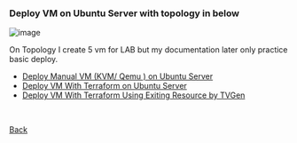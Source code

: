 ### Deploy VM on Ubuntu Server with topology in below
![image](https://user-images.githubusercontent.com/59303583/210162716-7b4402ab-4907-45c3-b700-1455a7bb09c4.png)

On Topology I create 5 vm for LAB but my documentation later only practice basic deploy.

- [Deploy Manual VM (KVM/ Qemu ) on Ubuntu Server](manual/)
- [Deploy VM With Terraform on Ubuntu Server](terraform/)
- [Deploy VM With Terraform Using Exiting Resource by TVGen](tvgen/)

<br>


[Back](../0list)
